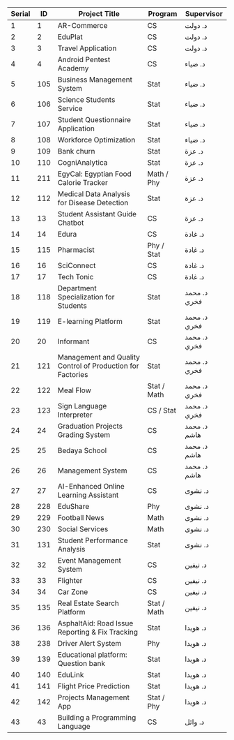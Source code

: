 | Serial | ID  | Project Title                                              | Program     | Supervisor    |
|--------|-----|------------------------------------------------------------|-------------|---------------|
| 1      | 1   | AR-Commerce                                                | CS          | د. دولت       |
| 2      | 2   | EduPlat                                                    | CS          | د. دولت       |
| 3      | 3   | Travel Application                                         | CS          | د. دولت       |
| 4      | 4   | Android Pentest Academy                                    | CS          | د. ضياء       |
| 5      | 105 | Business Management System                                 | Stat        | د. ضياء       |
| 6      | 106 | Science Students Service                                   | Stat        | د. ضياء       |
| 7      | 107 | Student Questionnaire Application                          | Stat        | د. ضياء       |
| 8      | 108 | Workforce Optimization                                     | Stat        | د. ضياء       |
| 9      | 109 | Bank churn                                                 | Stat        | د. عزة        |
| 10     | 110 | CogniAnalytica                                             | Stat        | د. عزة        |
| 11     | 211 | EgyCal: Egyptian Food Calorie Tracker                      | Math / Phy  | د. عزة        |
| 12     | 112 | Medical Data Analysis for Disease Detection                | Stat        | د. عزة        |
| 13     | 13  | Student Assistant Guide Chatbot                            | CS          | د. عزة        |
| 14     | 14  | Edura                                                      | CS          | د. غادة       |
| 15     | 115 | Pharmacist                                                 | Phy / Stat  | د. غادة       |
| 16     | 16  | SciConnect                                                 | CS          | د. غادة       |
| 17     | 17  | Tech Tonic                                                 | CS          | د. غادة       |
| 18     | 118 | Department Specialization for Students                     | Stat        | د. محمد فخري  |
| 19     | 119 | E-learning Platform                                        | Stat        | د. محمد فخري  |
| 20     | 20  | Informant                                                  | CS          | د. محمد فخري  |
| 21     | 121 | Management and Quality Control of Production for Factories | Stat        | د. محمد فخري  |
| 22     | 122 | Meal Flow                                                  | Stat / Math | د. محمد فخري  |
| 23     | 123 | Sign Language Interpreter                                  | CS / Stat   | د. محمد فخري  |
| 24     | 24  | Graduation Projects Grading System                         | CS          | د. محمد هاشم  |
| 25     | 25  | Bedaya School                                              | CS          | د. محمد هاشم  |
| 26     | 26  | Management System                                          | CS          | د. محمد هاشم  |
| 27     | 27  | AI-Enhanced Online Learning Assistant                      | CS          | د. نشوى       |
| 28     | 228 | EduShare                                                   | Phy         | د. نشوى       |
| 29     | 229 | Football News                                              | Math        | د. نشوى       |
| 30     | 230 | Social Services                                            | Math        | د. نشوى       |
| 31     | 131 | Student Performance Analysis                               | Stat        | د. نشوى       |
| 32     | 32  | Event Management System                                    | CS          | د. نيفين      |
| 33     | 33  | Flighter                                                   | CS          | د. نيفين      |
| 34     | 34  | Car Zone                                                   | CS          | د. نيفين      |
| 35     | 135 | Real Estate Search Platform                                | Stat / Math | د. نيفين      |
| 36     | 136 | AsphaltAid: Road Issue Reporting & Fix Tracking            | Stat        | د. هويدا      |
| 38     | 238 | Driver Alert System                                        | Phy         | د. هويدا      |
| 39     | 139 | Educational platform: Question bank                        | Stat        | د. هويدا      |
| 40     | 140 | EduLink                                                    | Stat        | د. هويدا      |
| 41     | 141 | Flight Price Prediction                                    | Stat        | د. هويدا      |
| 42     | 142 | Projects Management App                                    | Stat / Phy  | د. هويدا      |
| 43     | 43  | Building a Programming Language                            | CS          | د. وائل       |
